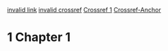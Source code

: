 [invalid link](http://invaaaaaaaaaaaaaaaaaaaaaaaalidlink.com)
[invalid crossref](#invalid-crossref)
[Crossref 1](#1-chapter-1)
[Crossref-Anchor](#anchor-1)

# 1 Chapter 1

<a id="anchor-1"></a>

